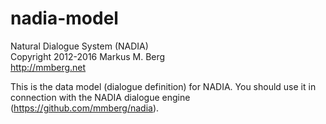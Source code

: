 nadia-model
===========

Natural Dialogue System (NADIA)  
Copyright 2012-2016 Markus M. Berg  
http://mmberg.net  

This is the data model (dialogue definition) for NADIA.
You should use it in connection with the NADIA dialogue engine (https://github.com/mmberg/nadia).